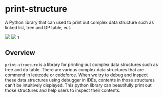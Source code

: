 # print-structure
A Python library that can used to print out complex data structure such as linked list, tree and DP table, ect.

[![](https://img.shields.io/github/license/DavidHo666/print-structure)](https://opensource.org/licenses/Apache-2.0)
![](https://img.shields.io/github/issues/DavidHo666/print-structure)
1[](https://img.shields.io/github/issues-raw/DavidHo666/print-structure)


## Overview
`print-structure` is a library for printing out complex data structures such as tree and dp table. There are various complex data structures that are commond in leetcode or codeforce. When we try to debug and inspect these data structures using debugger in IDEs, contents in those structures can't be intuitively displayed. This python library can beautifully print out those structures and help users to inspect their contents.
